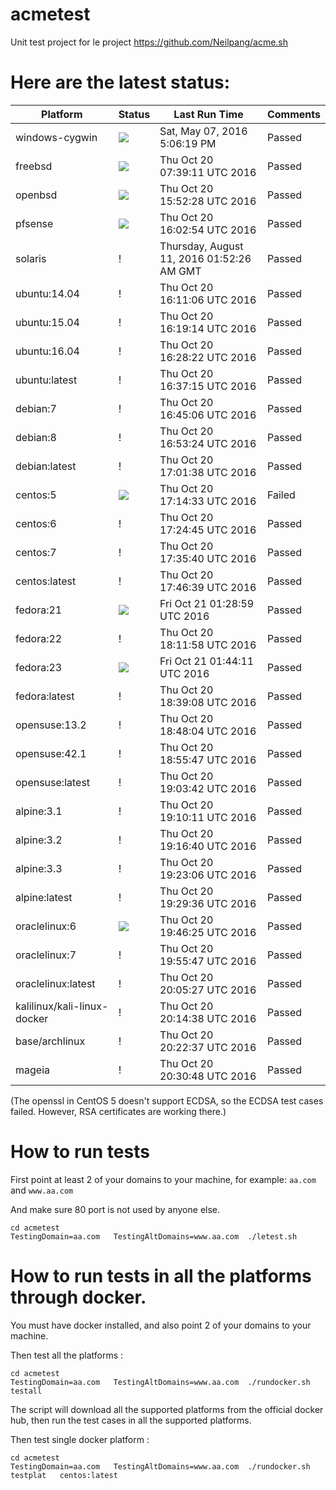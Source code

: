 # acmetest
Unit test project for le project https://github.com/Neilpang/acme.sh



# Here are the latest status:

| Platform | Status| Last Run Time| Comments|
-----------|-------|--------------|---------|
|windows-cygwin| ![](https://cdn.rawgit.com/Neilpang/letest/master/status/windows-cygwin.svg?1462640779)| Sat, May 07, 2016  5:06:19 PM| Passed |
|freebsd| ![](https://cdn.rawgit.com/Neilpang/letest/master/status/freebsd.svg?1476949151)| Thu Oct 20 07:39:11 UTC 2016| Passed |
|openbsd| ![](https://cdn.rawgit.com/Neilpang/letest/master/status/openbsd.svg?1476978748)| Thu Oct 20 15:52:28 UTC 2016| Passed |
|pfsense| ![](https://cdn.rawgit.com/Neilpang/letest/master/status/pfsense.svg?1476979374)| Thu Oct 20 16:02:54 UTC 2016| Passed |
|solaris| \![](https://cdn.rawgit.com/Neilpang/letest/master/status/solaris.svg?1470880346)| Thursday, August 11, 2016 01:52:26 AM GMT| Passed |
|ubuntu:14.04| \![](https://cdn.rawgit.com/Neilpang/letest/master/status/ubuntu-14.04.svg?1476979866)| Thu Oct 20 16:11:06 UTC 2016| Passed |
|ubuntu:15.04| \![](https://cdn.rawgit.com/Neilpang/letest/master/status/ubuntu-15.04.svg?1476980354)| Thu Oct 20 16:19:14 UTC 2016| Passed |
|ubuntu:16.04| \![](https://cdn.rawgit.com/Neilpang/letest/master/status/ubuntu-16.04.svg?1476980902)| Thu Oct 20 16:28:22 UTC 2016| Passed |
|ubuntu:latest| \![](https://cdn.rawgit.com/Neilpang/letest/master/status/ubuntu-latest.svg?1476981435)| Thu Oct 20 16:37:15 UTC 2016| Passed |
|debian:7| \![](https://cdn.rawgit.com/Neilpang/letest/master/status/debian-7.svg?1476981906)| Thu Oct 20 16:45:06 UTC 2016| Passed |
|debian:8| \![](https://cdn.rawgit.com/Neilpang/letest/master/status/debian-8.svg?1476982404)| Thu Oct 20 16:53:24 UTC 2016| Passed |
|debian:latest| \![](https://cdn.rawgit.com/Neilpang/letest/master/status/debian-latest.svg?1476982898)| Thu Oct 20 17:01:38 UTC 2016| Passed |
|centos:5| ![](https://cdn.rawgit.com/Neilpang/letest/master/status/centos-5.svg?1476983673)| Thu Oct 20 17:14:33 UTC 2016| Failed |
|centos:6| \![](https://cdn.rawgit.com/Neilpang/letest/master/status/centos-6.svg?1476984285)| Thu Oct 20 17:24:45 UTC 2016| Passed |
|centos:7| \![](https://cdn.rawgit.com/Neilpang/letest/master/status/centos-7.svg?1476984940)| Thu Oct 20 17:35:40 UTC 2016| Passed |
|centos:latest| \![](https://cdn.rawgit.com/Neilpang/letest/master/status/centos-latest.svg?1476985599)| Thu Oct 20 17:46:39 UTC 2016| Passed |
|fedora:21| ![](https://cdn.rawgit.com/Neilpang/letest/master/status/fedora-21.svg?1477013339)| Fri Oct 21 01:28:59 UTC 2016| Passed |
|fedora:22| \![](https://cdn.rawgit.com/Neilpang/letest/master/status/fedora-22.svg?1476987118)| Thu Oct 20 18:11:58 UTC 2016| Passed |
|fedora:23| ![](https://cdn.rawgit.com/Neilpang/letest/master/status/fedora-23.svg?1477014251)| Fri Oct 21 01:44:11 UTC 2016| Passed |
|fedora:latest| \![](https://cdn.rawgit.com/Neilpang/letest/master/status/fedora-latest.svg?1476988748)| Thu Oct 20 18:39:08 UTC 2016| Passed |
|opensuse:13.2| \![](https://cdn.rawgit.com/Neilpang/letest/master/status/opensuse-13.2.svg?1476989284)| Thu Oct 20 18:48:04 UTC 2016| Passed |
|opensuse:42.1| \![](https://cdn.rawgit.com/Neilpang/letest/master/status/opensuse-42.1.svg?1476989747)| Thu Oct 20 18:55:47 UTC 2016| Passed |
|opensuse:latest| \![](https://cdn.rawgit.com/Neilpang/letest/master/status/opensuse-latest.svg?1476990222)| Thu Oct 20 19:03:42 UTC 2016| Passed |
|alpine:3.1| \![](https://cdn.rawgit.com/Neilpang/letest/master/status/alpine-3.1.svg?1476990611)| Thu Oct 20 19:10:11 UTC 2016| Passed |
|alpine:3.2| \![](https://cdn.rawgit.com/Neilpang/letest/master/status/alpine-3.2.svg?1476991000)| Thu Oct 20 19:16:40 UTC 2016| Passed |
|alpine:3.3| \![](https://cdn.rawgit.com/Neilpang/letest/master/status/alpine-3.3.svg?1476991386)| Thu Oct 20 19:23:06 UTC 2016| Passed |
|alpine:latest| \![](https://cdn.rawgit.com/Neilpang/letest/master/status/alpine-latest.svg?1476991776)| Thu Oct 20 19:29:36 UTC 2016| Passed |
|oraclelinux:6| ![](https://cdn.rawgit.com/Neilpang/letest/master/status/oraclelinux-6.svg?1476992785)| Thu Oct 20 19:46:25 UTC 2016| Passed |
|oraclelinux:7| \![](https://cdn.rawgit.com/Neilpang/letest/master/status/oraclelinux-7.svg?1476993347)| Thu Oct 20 19:55:47 UTC 2016| Passed |
|oraclelinux:latest| \![](https://cdn.rawgit.com/Neilpang/letest/master/status/oraclelinux-latest.svg?1476993927)| Thu Oct 20 20:05:27 UTC 2016| Passed |
|kalilinux/kali-linux-docker| \![](https://cdn.rawgit.com/Neilpang/letest/master/status/kalilinux-kali-linux-docker.svg?1476994478)| Thu Oct 20 20:14:38 UTC 2016| Passed |
|base/archlinux| \![](https://cdn.rawgit.com/Neilpang/letest/master/status/base-archlinux.svg?1476994957)| Thu Oct 20 20:22:37 UTC 2016| Passed |
|mageia| \![](https://cdn.rawgit.com/Neilpang/letest/master/status/mageia.svg?1476995448)| Thu Oct 20 20:30:48 UTC 2016| Passed |
(The openssl in CentOS 5 doesn't support ECDSA, so the ECDSA test cases failed. However, RSA certificates are working there.)

# How to run tests

First point at least 2 of your domains to your machine, 
for example: `aa.com` and `www.aa.com`

And make sure 80 port is not used by anyone else.

```
cd acmetest
TestingDomain=aa.com   TestingAltDomains=www.aa.com  ./letest.sh
```

# How to run tests in all the platforms through docker.

You must have docker installed, and also point 2 of your domains to your machine.

Then test all the platforms :

```
cd acmetest
TestingDomain=aa.com   TestingAltDomains=www.aa.com  ./rundocker.sh  testall
```

The script will download all the supported platforms from the official docker hub, then run the test cases in all the supported platforms.

Then test single docker platform :

```
cd acmetest
TestingDomain=aa.com   TestingAltDomains=www.aa.com  ./rundocker.sh  testplat   centos:latest
```









